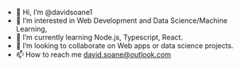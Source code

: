 - 👋 Hi, I’m @davidsoane1
- 👀 I’m interested in Web Development and Data Science/Machine Learning,
- 🌱 I’m currently learning Node.js, Typescript, React.
- 💞️ I’m looking to collaborate on Web apps or data science projects.
- 📫 How to reach me david.soane@outlook.com

<!---
davidsoane1/davidsoane1 is a ✨ special ✨ repository because its `README.md` (this file) appears on your GitHub profile.
You can click the Preview link to take a look at your changes.
--->
